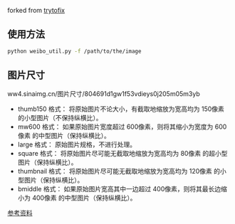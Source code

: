 forked from [trytofix](https://github.com/trytofix/hexo_weibo_image)

## 使用方法 ##

``` bash
python weibo_util.py -f /path/to/the/image
```

## 图片尺寸 ##

ww4.sinaimg.cn/图片尺寸/804691d1gw1f53vdieys0j205m05m3yb

- thumb150 格式：
将原始图片不论大小，有截取地缩放为宽高均为 150像素 的小型图片（不保持纵横比）。
- mw600 格式：
如果原始图片宽度超过 600像素，则将其缩小为宽度为 600像素 的中型图片（保持纵横比）。
- large 格式：
原始图片规格，不进行处理。
- square 格式：
将原始图片尽可能无截取地缩放为宽高均为 80像素 的超小型图片（保持纵横比）。
- thumbnail 格式：
将原始图片尽可能无截取地缩放为宽高均为 120像素 的小型图片（保持纵横比）。
- bmiddle 格式：
如果原始图片宽高其中一边超过 400像素，则将其最长边缩小为 400像素 的中型图片（保持纵横比）。

[参考资料](http://inn-studio.com/sinapic-ext/)

